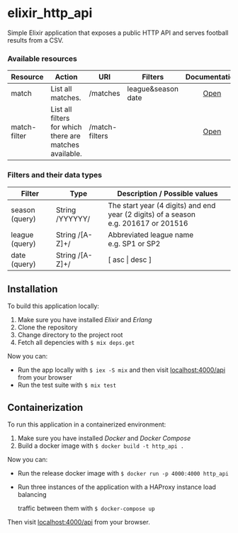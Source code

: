 # elixir_http_api

Simple Elixir application that exposes a public HTTP API and serves football results from a CSV.

### Available resources

| Resource | Action | URI | Filters | Documentation |
| --- | --- | --- | --- |:---:|
| match | List all matches. | /matches | league&season <br>date | [Open](docs/API.md#match-collection) |
| match-filter | List all filters<br>for which there are<br>matches available. | /match-filters |  | [Open](docs/API.md#match-filter-collection) |

### Filters and their data types

| Filter | Type | Description / Possible values |
| --- | --- | --- |
| season (query) | String /YYYYYY/ | The start year (4 digits) and end year (2 digits) of a season<br>e.g. 201617 or 201516 |
| league (query) | String /[A-Z]+/ | Abbreviated league name<br>e.g. SP1 or SP2 |
| date (query) | String /[A-Z]+/ | [ asc \| desc ] |

## Installation

To build this application locally:

1. Make sure you have installed _Elixir_ and _Erlang_
1. Clone the repository
2. Change directory to the project root
3. Fetch all depencies with `$ mix deps.get`

Now you can:
- Run the app locally with `$ iex -S mix` and then visit [localhost:4000/api](http://localhost:4000/api) from your browser
- Run the test suite with `$ mix test`

## Containerization

To run this application in a containerized environment:

1. Make sure you have installed _Docker_ and _Docker Compose_
2. Build a docker image with `$ docker build -t http_api .`

Now you can:
- Run the release docker image with `$ docker run -p 4000:4000 http_api`
- Run three instances of the application with a HAProxy instance load balancing

  traffic between them with `$ docker-compose up`

Then visit [localhost:4000/api](http://localhost:4000/api) from your browser.
